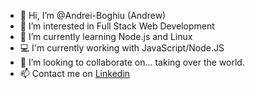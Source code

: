- 👋 Hi, I’m @Andrei-Boghiu (Andrew)
- 👀 I’m interested in Full Stack Web Development
- 🌱 I’m currently learning Node.js and Linux
- 💻 I'm currently working with JavaScript/Node.JS
- 💞️ I’m looking to collaborate on... taking over the world. 
- 📫 Contact me on [Linkedin](https://linkedin.com/in/andreiboghiu)
